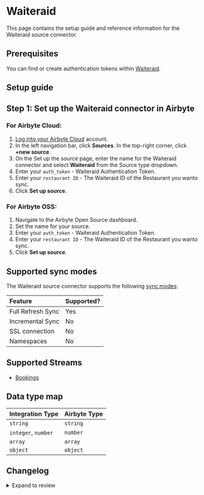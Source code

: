 # Waiteraid

This page contains the setup guide and reference information for the Waiteraid source connector.

## Prerequisites

You can find or create authentication tokens within [Waiteraid](https://app.waiteraid.com/api-docs/index.html#auth_call).

## Setup guide

## Step 1: Set up the Waiteraid connector in Airbyte

### For Airbyte Cloud:

1. [Log into your Airbyte Cloud](https://cloud.airbyte.com/workspaces) account.
2. In the left navigation bar, click **Sources**. In the top-right corner, click **+new source**.
3. On the Set up the source page, enter the name for the Waiteraid connector and select **Waiteraid** from the Source type dropdown.
4. Enter your `auth_token` - Waiteraid Authentication Token.
5. Enter your `restaurant ID` - The Waiteraid ID of the Restaurant you wanto sync.
6. Click **Set up source**.
<!-- env:oss -->

### For Airbyte OSS:

1. Navigate to the Airbyte Open Source dashboard.
2. Set the name for your source.
3. Enter your `auth_token` - Waiteraid Authentication Token.
4. Enter your `restaurant ID` - The Waiteraid ID of the Restaurant you wanto sync.
5. Click **Set up source**.

## Supported sync modes

The Waiteraid source connector supports the following [sync modes](https://docs.airbyte.com/cloud/core-concepts#connection-sync-modes):

| Feature           | Supported? |
| :---------------- | :--------- |
| Full Refresh Sync | Yes        |
| Incremental Sync  | No         |
| SSL connection    | No         |
| Namespaces        | No         |

<!-- /env:oss -->

## Supported Streams

- [Bookings](https://app.waiteraid.com/api-docs/index.html#api_get_bookings)

## Data type map

| Integration Type    | Airbyte Type |
| :------------------ | :----------- |
| `string`            | `string`     |
| `integer`, `number` | `number`     |
| `array`             | `array`      |
| `object`            | `object`     |

## Changelog

<details>
  <summary>Expand to review</summary>

| Version | Date       | Pull Request                                           | Subject               |
| :------ | :--------- | :----------------------------------------------------- | :-------------------- |
| 0.2.21 | 2025-05-10 | [59925](https://github.com/airbytehq/airbyte/pull/59925) | Update dependencies |
| 0.2.20 | 2025-05-04 | [58536](https://github.com/airbytehq/airbyte/pull/58536) | Update dependencies |
| 0.2.19 | 2025-04-13 | [58041](https://github.com/airbytehq/airbyte/pull/58041) | Update dependencies |
| 0.2.18 | 2025-04-05 | [57446](https://github.com/airbytehq/airbyte/pull/57446) | Update dependencies |
| 0.2.17 | 2025-03-29 | [56870](https://github.com/airbytehq/airbyte/pull/56870) | Update dependencies |
| 0.2.16 | 2025-03-22 | [55577](https://github.com/airbytehq/airbyte/pull/55577) | Update dependencies |
| 0.2.15 | 2025-03-01 | [55105](https://github.com/airbytehq/airbyte/pull/55105) | Update dependencies |
| 0.2.14 | 2025-02-22 | [54499](https://github.com/airbytehq/airbyte/pull/54499) | Update dependencies |
| 0.2.13 | 2025-02-15 | [54034](https://github.com/airbytehq/airbyte/pull/54034) | Update dependencies |
| 0.2.12 | 2025-02-08 | [53532](https://github.com/airbytehq/airbyte/pull/53532) | Update dependencies |
| 0.2.11 | 2025-02-01 | [53058](https://github.com/airbytehq/airbyte/pull/53058) | Update dependencies |
| 0.2.10 | 2025-01-25 | [52386](https://github.com/airbytehq/airbyte/pull/52386) | Update dependencies |
| 0.2.9 | 2025-01-18 | [52002](https://github.com/airbytehq/airbyte/pull/52002) | Update dependencies |
| 0.2.8 | 2025-01-11 | [51386](https://github.com/airbytehq/airbyte/pull/51386) | Update dependencies |
| 0.2.7 | 2024-12-28 | [50810](https://github.com/airbytehq/airbyte/pull/50810) | Update dependencies |
| 0.2.6 | 2024-12-21 | [50372](https://github.com/airbytehq/airbyte/pull/50372) | Update dependencies |
| 0.2.5 | 2024-12-14 | [49770](https://github.com/airbytehq/airbyte/pull/49770) | Update dependencies |
| 0.2.4 | 2024-12-12 | [49405](https://github.com/airbytehq/airbyte/pull/49405) | Update dependencies |
| 0.2.3 | 2024-10-29 | [47835](https://github.com/airbytehq/airbyte/pull/47835) | Update dependencies |
| 0.2.2 | 2024-10-28 | [47610](https://github.com/airbytehq/airbyte/pull/47610) | Update dependencies |
| 0.2.1 | 2024-08-16 | [44196](https://github.com/airbytehq/airbyte/pull/44196) | Bump source-declarative-manifest version |
| 0.2.0 | 2024-08-14 | [44047](https://github.com/airbytehq/airbyte/pull/44047) | Refactor connector to manifest-only format |
| 0.1.14 | 2024-08-12 | [43789](https://github.com/airbytehq/airbyte/pull/43789) | Update dependencies |
| 0.1.13 | 2024-08-10 | [43568](https://github.com/airbytehq/airbyte/pull/43568) | Update dependencies |
| 0.1.12 | 2024-08-03 | [43242](https://github.com/airbytehq/airbyte/pull/43242) | Update dependencies |
| 0.1.11 | 2024-07-27 | [42762](https://github.com/airbytehq/airbyte/pull/42762) | Update dependencies |
| 0.1.10 | 2024-07-20 | [42207](https://github.com/airbytehq/airbyte/pull/42207) | Update dependencies |
| 0.1.9 | 2024-07-13 | [41777](https://github.com/airbytehq/airbyte/pull/41777) | Update dependencies |
| 0.1.8 | 2024-07-10 | [41506](https://github.com/airbytehq/airbyte/pull/41506) | Update dependencies |
| 0.1.7 | 2024-07-09 | [41135](https://github.com/airbytehq/airbyte/pull/41135) | Update dependencies |
| 0.1.6 | 2024-07-06 | [40794](https://github.com/airbytehq/airbyte/pull/40794) | Update dependencies |
| 0.1.5 | 2024-06-25 | [40311](https://github.com/airbytehq/airbyte/pull/40311) | Update dependencies |
| 0.1.4 | 2024-06-22 | [40087](https://github.com/airbytehq/airbyte/pull/40087) | Update dependencies |
| 0.1.3 | 2024-06-06 | [39185](https://github.com/airbytehq/airbyte/pull/39185) | [autopull] Upgrade base image to v1.2.2 |
| 0.1.2 | 2024-05-28 | [38697](https://github.com/airbytehq/airbyte/pull/38697) | Make connector compatible with builder |
| 0.1.1 | 2024-05-20 | [38433](https://github.com/airbytehq/airbyte/pull/38433) | [autopull] base image + poetry + up_to_date |
| 0.1.0   | 2022-10-QQ | [QQQQ](https://github.com/airbytehq/airbyte/pull/QQQQ) | New Source: Waiteraid |

</details>

